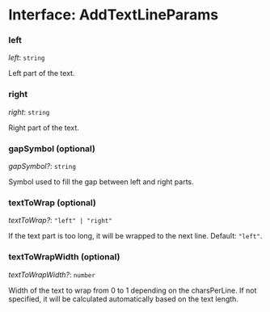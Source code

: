 # Interface: AddTextLineParams

### left

*left*: `string`

Left part of the text.

### right

*right*: `string`

Right part of the text.

### gapSymbol (optional)

*gapSymbol?*: `string`

Symbol used to fill the gap between left and right parts.

### textToWrap (optional)

*textToWrap?*: `"left" | "right"`

If the text part is too long, it will be wrapped to the next line. Default: `"left"`.

### textToWrapWidth (optional)

*textToWrapWidth?*: `number`

Width of the text to wrap from 0 to 1 depending on the charsPerLine. If not specified, it will be calculated automatically based on the text length.
